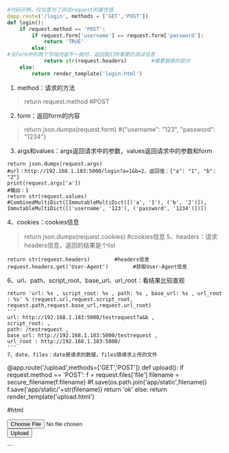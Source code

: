 ```python
#代码示例，仅仅是为了测试request的属性值
@app.route('/login', methods = ['GET','POST'])
def login():
    if request.method == 'POST':
        if request.form['username'] == request.form['password']:
            return 'TRUE'
        else:
#当form中的两个字段内容不一致时，返回我们所需要的测试信息
            return str(request.headers)        #需要替换的部分
    else:
        return render_template('login.html')
```
1. method：请求的方法
>return request.method        #POST
2. form：返回form的内容
>return json.dumps(request.form)        #{"username": "123", "password": "1234"}
3. args和values：args返回请求中的参数，values返回请求中的参数和form
```
return json.dumps(request.args)       
#url：http://192.168.1.183:5000/login?a=1&b=2、返回值：{"a": "1", "b": "2"}
print(request.args['a'])
#输出：1
return str(request.values)        
#CombinedMultiDict([ImmutableMultiDict([('a', '1'), ('b', '2')]), ImmutableMultiDict([('username', '123'), ('password', '1234')])])
```
4、cookies：cookies信息
>return json.dumps(request.cookies)        #cookies信息
5、headers：请求headers信息，返回的结果是个list
```
return str(request.headers)        #headers信息
request.headers.get('User-Agent')        #获取User-Agent信息
```
6、url、path、script_root、base_url、url_root：看结果比较直观
```
return 'url: %s , script_root: %s , path: %s , base_url: %s , url_root : %s' % (request.url,request.script_root, request.path,request.base_url,request.url_root)
'''
url: http://192.168.1.183:5000/testrequest?a&b , 
script_root: , 
path: /testrequest , 
base_url: http://192.168.1.183:5000/testrequest , 
url_root : http://192.168.1.183:5000/
'''
7、date、files：date是请求的数据，files随请求上传的文件
```
@app.route('/upload',methods=['GET','POST'])
def upload():
    if request.method == 'POST':
        f = request.files['file']
        filename = secure_filename(f.filename)
        #f.save(os.path.join('app/static',filename))
        f.save('app/static/'+str(filename))
        return 'ok'
    else:
        return render_template('upload.html')
 
#html
<!DOCTYPE html>
<html>
    <body>
        <form action="upload" method="post" enctype="multipart/form-data">
            <input type="file" name="file" /><br />
            <input type="submit" value="Upload" />
        </form>
    </body>
</html>
```


